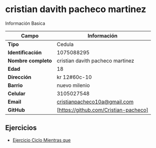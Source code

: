 # cristian davith pacheco martinez
Información Basica

| Campo | Información |
| --- | --- |
| **Tipo** | Cedula |
| **Identificación** | 1075088295 |
| **Nombre completo** | cristian davith pacheco martinez |
| **Edad** | 18 |
| **Dirección** | kr 12#60c-10 |
| **Barrio** | nuevo milenio |
| **Celular** | 3105027548 |
| **Email** | cristianpacheco10a@gmail.com |
| **GitHub** |[https://github.com/Cristian-pacheco] |

## Ejercicios
- [Ejercicio Ciclo Mientras que]()
